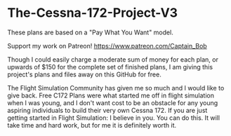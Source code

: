 # The-Cessna-172-Project-V3
These plans are based on a "Pay What You Want" model.

Support my work on Patreon!
https://www.patreon.com/Captain_Bob

Though I could easily charge a moderate sum of money for each plan, or upwards of $150 for the complete set of finished plans, I am giving this project's plans and files away on this GitHub for free. 

The Flight Simulation Community has given me so much and I would like to give back. Free C172 Plans were what started me off in flight simulation when I was young, and I don't want cost to be an obstacle for any young aspiring individuals to build their very own Cessna 172. 
If you are just getting started in Flight Simulation: I believe in you. You can do this. It will take time and hard work, but for me it is definitely worth it.
